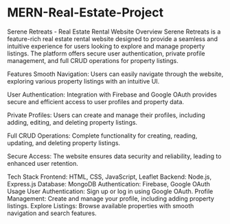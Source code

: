 # MERN-Real-Estate-Project
Serene Retreats - Real Estate Rental Website
Overview
Serene Retreats is a feature-rich real estate rental website designed to provide a seamless and intuitive experience for users looking to explore and manage property listings. The platform offers secure user authentication, private profile management, and full CRUD operations for property listings.

Features
Smooth Navigation: Users can easily navigate through the website, exploring various property listings with an intuitive UI.

User Authentication: Integration with Firebase and Google OAuth provides secure and efficient access to user profiles and property data.

Private Profiles: Users can create and manage their profiles, including adding, editing, and deleting property listings.

Full CRUD Operations: Complete functionality for creating, reading, updating, and deleting property listings.

Secure Access: The website ensures data security and reliability, leading to enhanced user retention.

Tech Stack
Frontend: HTML, CSS, JavaScript, Leaflet
Backend: Node.js, Express.js
Database: MongoDB
Authentication: Firebase, Google OAuth
Usage
User Authentication: Sign up or log in using Google OAuth.
Profile Management: Create and manage your profile, including adding property listings.
Explore Listings: Browse available properties with smooth navigation and search features.
